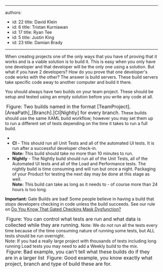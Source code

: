 

---
authors:
  - id: 22
    title: David Klein
  - id: 6
    title: Tristan Kurniawan
  - id: 17
    title: Ryan Tee
  - id: 5
    title: Justin King
  - id: 23
    title: Damian Brady
---




<span class='intro'> <p>​When creating projects one of the only ways that you have of proving that it works and is a viable solution is to build it. This is easy when you only have one developer and that developer will be the only one using a solution. But what if you have 2 developers? How do you prove that one developer's code works with the other? The answer is build servers. These build servers take specific code away to another computer and build it there.</p>
<p>You should always have two builds on your team project. These should be setup and tested using an empty solution before you write any code at all.</p> </span>

<img class="ms-rteCustom-ImageArea" src="/TFS/RulesToBetterVersionControlwithTFS(AKASourceControl)/PublishingImages/Builds.jpg" alt="" />&#160;<font class="ms-rteCustom-FigureNormal" size="+0">Figure&#58; Two builds named in the format [TeamProject].[AreaPath]_[Branch].|CI|Nightly] for every branch.</font> These builds should use the same XAML build workflow; however you may set them up to run a different set of tests depending on the time it takes to run a full build. 
<br>
<ul><li></li><li>
      <strong>CI</strong> - This should run all Unit Tests and all of the automated UI tests. It is run after a successful developer check-in.<br><strong>Note&#58;</strong> This build should take no more than 10 minutes to run.<br></li><li>
      <strong>Nightly</strong> - The Nightly build should run all of the Unit Tests, all of the Automated UI tests and all of the Load and Performance tests. The nightly build is time consuming and will run but once a night. Packaging of your Product for testing the next day may be done at this stage as well.<br><strong>Note&#58;</strong> This build can take as long as it needs to - of course more than 24 hours is too long.</li></ul><p><strong>Important&#58; </strong>Gate Builds are bad! Some people believe in having a build that stops developers checking in code unless the build succeeds. See our rule on <a href="/Management/RulesToBetterScrumUsingTFS/Pages/Gated-Checkins-Mask-Dysfunction.aspx">Do You Know That Gated Checkins Mask Dysfunction?</a></p> 
<img class="ms-rteCustom-ImageArea" src="/TFS/RulesToBetterVersionControlwithTFS(AKASourceControl)/PublishingImages/ControlTestAndData.jpg" alt="" /> 
<font class="ms-rteCustom-FigureNormal" size="+0">Figure&#58; You can control what tests are run and what data is collected while they are running.</font> Note&#58; We do not run all the tests every time because of the time consuming nature of running some tests, but ALL tests should be run overnight. 
<br>Note&#58; If you had a really large project with thousands of tests including long running Load tests you may need to add a Weekly build to the mix. 
<br>
<img class="ms-rteCustom-ImageArea" src="/TFS/RulesToBetterVersionControlwithTFS(AKASourceControl)/PublishingImages/BuildStatus01.jpg" alt="" />&#160;<font class="ms-rteCustom-FigureBad" size="+0">Figure&#58; Bad example, you can't tell what these builds do if they are in a larger list </font>
<img class="ms-rteCustom-ImageArea" src="/TFS/RulesToBetterVersionControlwithTFS(AKASourceControl)/PublishingImages/BuildStatus02.jpg" alt="" />
<font class="ms-rteCustom-FigureGood" size="+0">Figure&#58; Good example, you know exactly what project, branch and type of build these are for. </font>



